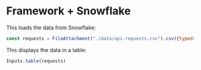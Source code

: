 # Framework + Snowflake

This loads the data from Snowflake:

```js echo
const requests = FileAttachment("./data/api-requests.csv").csv({typed: true});
```

This displays the data in a table:

```js echo
Inputs.table(requests)
```
